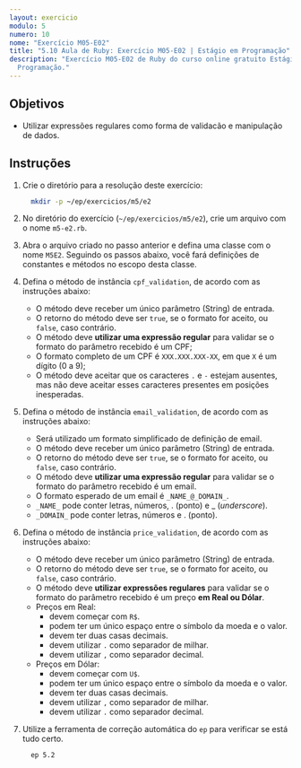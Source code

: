```yaml
---
layout: exercicio
modulo: 5
numero: 10
nome: "Exercício M05-E02"
title: "5.10 Aula de Ruby: Exercício M05-E02 | Estágio em Programação"
description: "Exercício M05-E02 de Ruby do curso online gratuito Estágio em
  Programação."
---
```


## Objetivos

- Utilizar expressões regulares como forma de validacão e manipulação de dados.

## Instruções

1. Crie o diretório para a resolução deste exercício:

    ```bash
      mkdir -p ~/ep/exercicios/m5/e2
    ```

2. No diretório do exercício (`~/ep/exercicios/m5/e2`), crie um arquivo com o nome `m5-e2.rb`.

3. Abra o arquivo criado no passo anterior e defina uma classe com o nome `M5E2`. Seguindo os passos abaixo, você fará definições de constantes e métodos no escopo desta classe.

4. Defina o método de instância `cpf_validation`, de acordo com as instruções abaixo:
    - O método deve receber um único parâmetro (String) de entrada.
    - O retorno do método deve ser `true`, se o formato for aceito, ou `false`, caso contrário.
    - O método deve **utilizar uma expressão regular** para validar se o formato do parâmetro recebido é um CPF;
    - O formato completo de um CPF é `XXX.XXX.XXX-XX`, em que `X` é um dígito (0 a 9);
    - O método deve aceitar que os caracteres `.` e `-` estejam ausentes, mas não deve aceitar esses caracteres presentes em posições inesperadas.

5. Defina o método de instância `email_validation`, de acordo com as instruções abaixo:
    - Será utilizado um formato simplificado de definição de email.
    - O método deve receber um único parâmetro (String) de entrada.
    - O retorno do método deve ser `true`, se o formato for aceito, ou `false`, caso contrário.
    - O método deve **utilizar uma expressão regular** para validar se o formato do parâmetro recebido é um email.
    - O formato esperado de um email é `_NAME_@_DOMAIN_`.
    - `_NAME_` pode conter letras, números, . (ponto) e \_ (*underscore*).
    - `_DOMAIN_` pode conter letras, números e . (ponto).

6. Defina o método de instância `price_validation`, de acordo com as instruções abaixo:
    - O método deve receber um único parâmetro (String) de entrada.
    - O retorno do método deve ser `true`, se o formato for aceito, ou `false`, caso contrário.
    - O método deve **utilizar expressões regulares** para validar se o formato do parâmetro recebido é um preço **em Real ou Dólar**.
    - Preços em Real:
        - devem começar com `R$`.
        - podem ter um único espaço entre o símbolo da moeda e o valor.
        - devem ter duas casas decimais.
        - devem utilizar `.` como separador de milhar.
        - devem utilizar `,` como separador decimal.
    - Preços em Dólar:
        - devem começar com `U$`.
        - podem ter um único espaço entre o símbolo da moeda e o valor.
        - devem ter duas casas decimais.
        - devem utilizar `,` como separador de milhar.
        - devem utilizar `.` como separador decimal.

7. Utilize a ferramenta de correção automática do `ep` para verificar se está tudo certo.

    ```bash
      ep 5.2
    ```
